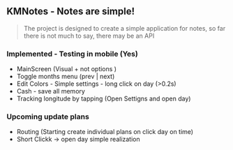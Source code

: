 ## KMNotes - Notes are simple!
> The project is designed to create a simple application for notes, so far there is not much to say, there may be an API

### Implemented - Testing in mobile (Yes)
- MainScreen (Visual + not options )
- Toggle months menu (prev | next)
- Edit Colors - Simple settings - long click on day (>0.2s)
- Cash - save all memory 
- Tracking longitude by tapping (Open Settigns and open day)

### Upcoming update plans
- Routing (Starting create individual plans on click day on time)
- Short Clickk -> open day simple realization 
